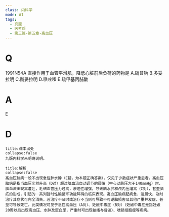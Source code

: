 ```yaml
---
class: 内科学
mode: A1
tags:
  - 真题
  - 医考帮
  - 第三篇-第五章-高血压
---
```


# Q
1991N54A 直接作用于血管平滑肌，降低心脏前后负荷的药物是
A.硝普钠
B.多妥拉明
C.酚妥拉明
D.哌唑嗪
E.巯甲基丙脯酸

# A
E
# D
```ad-note
title:课本出处
collapse:false
九版内科学未明确说明。
```

```ad-summary
title:解析
collapse:false
高血压脑病一般不出现急性肺水肿（E错，为本题正确答案），仅见于少数症状严重患者。高血压脑病是指当血压突然升高（D对）超过脑血流自动调节的阈值（中心动脉压大于140mmHg）时，脑血流出现高灌注，毛细血管压力过高，渗透性增强，导致脑水肿和颅内压增高（C对），甚至脑疝的形成，引起的一系列暂时性脑循环功能障碍的临床表现。高血压脑病起病急，进展快，及时治疗其症状可完全消失，若治疗不及时或治疗不当则可导致不可逆脑损害及其他严重并发症，甚至可导致死亡。此类情况可见于急性高血压（A对）、妊娠中毒症（B对）（妊娠中毒症是指妊娠20周以后出现高血压、水肿及蛋白尿，严重时可出现抽搐与昏迷）、嗜铬细胞瘤等疾病。
```

